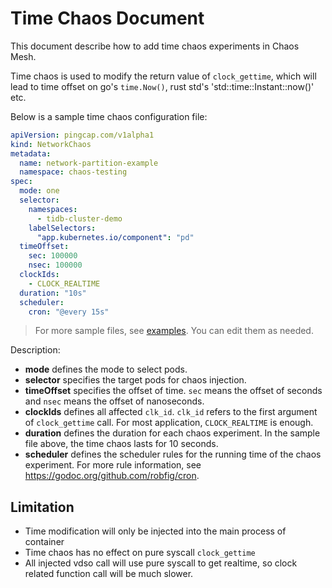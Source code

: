 # Time Chaos Document

This document describe how to add time chaos experiments in Chaos Mesh.

Time chaos is used to modify the return value of `clock_gettime`, which will lead to time offset on go's `time.Now()`, rust std's 'std::time::Instant::now()' etc.

Below is a sample time chaos configuration file:

```yaml
apiVersion: pingcap.com/v1alpha1
kind: NetworkChaos
metadata:
  name: network-partition-example
  namespace: chaos-testing
spec:
  mode: one
  selector:
    namespaces:
      - tidb-cluster-demo
    labelSelectors:
      "app.kubernetes.io/component": "pd"
  timeOffset:
    sec: 100000
    nsec: 100000
  clockIds:
    - CLOCK_REALTIME
  duration: "10s"
  scheduler:
    cron: "@every 15s"
```

> For more sample files, see [examples](../examples). You can edit them as needed. 

Description:

* **mode** defines the mode to select pods.
* **selector** specifies the target pods for chaos injection.
* **timeOffset** specifies the offset of time. `sec` means the offset of seconds and `nsec` means the offset of nanoseconds.
* **clockIds** defines all affected `clk_id`. `clk_id` refers to the first argument of `clock_gettime` call. For most application, `CLOCK_REALTIME` is enough.
* **duration** defines the duration for each chaos experiment. In the sample file above, the time chaos lasts for 10 seconds.
* **scheduler** defines the scheduler rules for the running time of the chaos experiment. For more rule information, see <https://godoc.org/github.com/robfig/cron>.

## Limitation

* Time modification will only be injected into the main process of container
* Time chaos has no effect on pure syscall `clock_gettime`
* All injected vdso call will use pure syscall to get realtime, so clock related function call will be much slower.